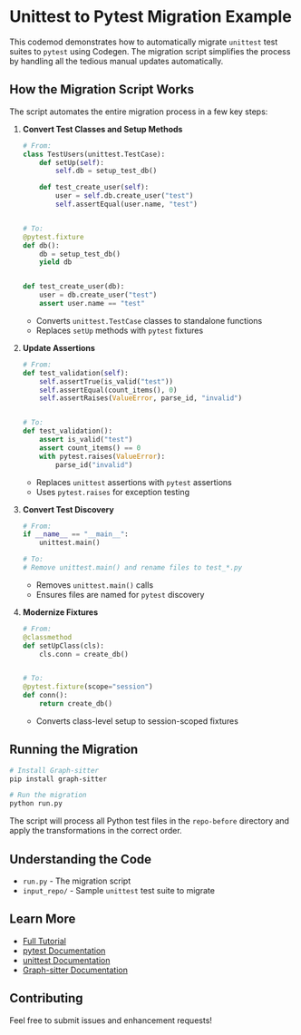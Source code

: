 # Unittest to Pytest Migration Example

This codemod demonstrates how to automatically migrate `unittest` test suites to `pytest` using Codegen. The migration script simplifies the process by handling all the tedious manual updates automatically.

## How the Migration Script Works

The script automates the entire migration process in a few key steps:

1. **Convert Test Classes and Setup Methods**

   ```python
   # From:
   class TestUsers(unittest.TestCase):
       def setUp(self):
           self.db = setup_test_db()

       def test_create_user(self):
           user = self.db.create_user("test")
           self.assertEqual(user.name, "test")


   # To:
   @pytest.fixture
   def db():
       db = setup_test_db()
       yield db


   def test_create_user(db):
       user = db.create_user("test")
       assert user.name == "test"
   ```

   - Converts `unittest.TestCase` classes to standalone functions
   - Replaces `setUp` methods with `pytest` fixtures

1. **Update Assertions**

   ```python
   # From:
   def test_validation(self):
       self.assertTrue(is_valid("test"))
       self.assertEqual(count_items(), 0)
       self.assertRaises(ValueError, parse_id, "invalid")


   # To:
   def test_validation():
       assert is_valid("test")
       assert count_items() == 0
       with pytest.raises(ValueError):
           parse_id("invalid")
   ```

   - Replaces `unittest` assertions with `pytest` assertions
   - Uses `pytest.raises` for exception testing

1. **Convert Test Discovery**

   ```python
   # From:
   if __name__ == "__main__":
       unittest.main()

   # To:
   # Remove unittest.main() and rename files to test_*.py
   ```

   - Removes `unittest.main()` calls
   - Ensures files are named for `pytest` discovery

1. **Modernize Fixtures**

   ```python
   # From:
   @classmethod
   def setUpClass(cls):
       cls.conn = create_db()


   # To:
   @pytest.fixture(scope="session")
   def conn():
       return create_db()
   ```

   - Converts class-level setup to session-scoped fixtures

## Running the Migration

```bash
# Install Graph-sitter
pip install graph-sitter

# Run the migration
python run.py
```

The script will process all Python test files in the `repo-before` directory and apply the transformations in the correct order.

## Understanding the Code

- `run.py` - The migration script
- `input_repo/` - Sample `unittest` test suite to migrate

## Learn More

- [Full Tutorial](https://graph-sitter.com/tutorials/unittest-to-pytest)
- [pytest Documentation](https://docs.pytest.org/)
- [unittest Documentation](https://docs.python.org/3/library/unittest.html)
- [Graph-sitter Documentation](https://graph-sitter.com)

## Contributing

Feel free to submit issues and enhancement requests!
